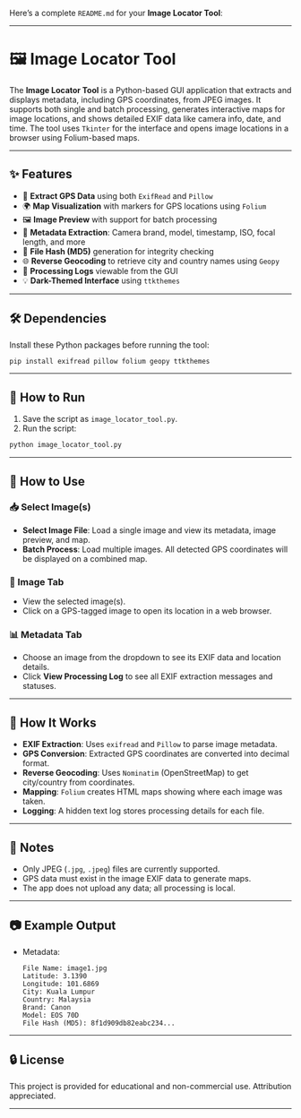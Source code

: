 Here’s a complete `README.md` for your **Image Locator Tool**:

---

# 🖼️ Image Locator Tool

The **Image Locator Tool** is a Python-based GUI application that extracts and displays metadata, including GPS coordinates, from JPEG images. It supports both single and batch processing, generates interactive maps for image locations, and shows detailed EXIF data like camera info, date, and time. The tool uses `Tkinter` for the interface and opens image locations in a browser using Folium-based maps.

---

## ✨ Features

* 📍 **Extract GPS Data** using both `ExifRead` and `Pillow`
* 🌍 **Map Visualization** with markers for GPS locations using `Folium`
* 🖼️ **Image Preview** with support for batch processing
* 🧾 **Metadata Extraction**: Camera brand, model, timestamp, ISO, focal length, and more
* 🔐 **File Hash (MD5)** generation for integrity checking
* 🌐 **Reverse Geocoding** to retrieve city and country names using `Geopy`
* 📑 **Processing Logs** viewable from the GUI
* 💡 **Dark-Themed Interface** using `ttkthemes`

---

## 🛠️ Dependencies

Install these Python packages before running the tool:

```bash
pip install exifread pillow folium geopy ttkthemes
```

---

## 🚀 How to Run

1. Save the script as `image_locator_tool.py`.
2. Run the script:

```bash
python image_locator_tool.py
```

---

## 📂 How to Use

### 📥 Select Image(s)

* **Select Image File**: Load a single image and view its metadata, image preview, and map.
* **Batch Process**: Load multiple images. All detected GPS coordinates will be displayed on a combined map.

### 📸 Image Tab

* View the selected image(s).
* Click on a GPS-tagged image to open its location in a web browser.

### 📊 Metadata Tab

* Choose an image from the dropdown to see its EXIF data and location details.
* Click **View Processing Log** to see all EXIF extraction messages and statuses.

---

## 🧠 How It Works

* **EXIF Extraction**: Uses `exifread` and `Pillow` to parse image metadata.
* **GPS Conversion**: Extracted GPS coordinates are converted into decimal format.
* **Reverse Geocoding**: Uses `Nominatim` (OpenStreetMap) to get city/country from coordinates.
* **Mapping**: `Folium` creates HTML maps showing where each image was taken.
* **Logging**: A hidden text log stores processing details for each file.

---

## 📌 Notes

* Only JPEG (`.jpg`, `.jpeg`) files are currently supported.
* GPS data must exist in the image EXIF data to generate maps.
* The app does not upload any data; all processing is local.

---

## 📷 Example Output

* Metadata:

  ```
  File Name: image1.jpg
  Latitude: 3.1390
  Longitude: 101.6869
  City: Kuala Lumpur
  Country: Malaysia
  Brand: Canon
  Model: EOS 70D
  File Hash (MD5): 8f1d909db82eabc234...
  ```


---

## 🔒 License

This project is provided for educational and non-commercial use. Attribution appreciated.

---

